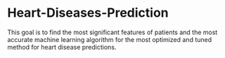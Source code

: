 # Heart-Diseases-Prediction
This goal is to find the most significant features of patients and the most accurate machine learning algorithm for the most optimized and tuned method for heart disease predictions.
